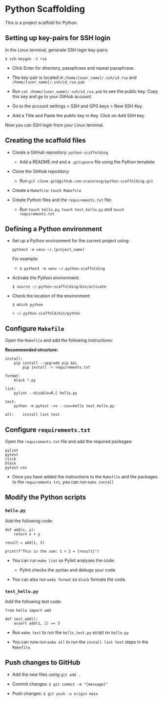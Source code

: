 # Python Scaffolding 

This is a project scaffold for Python.

## Setting up key-pairs for SSH login

In the Linux terminal, generate SSH login key-pairs:

`$ ssh-keygen -t rsa`

* Click Enter for directory, passphrase and repeat passphrase.

* The key-pair is located in `/home/[user_name]/.ssh/id_rsa` and 
`/home/[user_name]/.ssh/id_rsa.pub`

* Run `cat /home/[user_name]/.ssh/id_rsa.pub` to see the public key.
Copy this key and go to your GitHub account.

* Go to the account settings > SSH and GPG keys > New SSH Key.

* Add a Title and Paste the public key in Key. Click on Add SSH key.

Now you can SSH login from your Linux terminal.

## Creating the scaffold files

* Create a GitHub repository: `python-scaffolding` 

    - Add a README.md and a `.gitignore` file using the Python template

* Clone the GitHub repository:

    - Run `git clone git@github.com:scaceresg/python-scaffolding.git`

* Create a `Makefile`: `touch Makefile`

* Create Python files and the `requirements.txt` file:

    - Run `touch hello.py`, `touch test_hello.py` and 
    `touch requirements.txt`

## Defining a Python environment

* Set up a Python environment for the current project using:

    `python3 -m venv ~/.[project_name]`

    For example:

    - `$ python3 -m venv ~/.python-scaffolding`

* Activate the Python environment:

    `$ source ~/.python-scaffolding/bin/activate`

* Check the location of the environment:

    `$ which python`

    `> ~/.python-scaffold/bin/python`

## Configure `Makefile`

Open the `Makefile` and add the following instructions:

**Recommended structure:**

```
install:
	pip install --upgrade pip &&\
		pip install -r requirements.txt

format:
	black *.py

lint:
	pylint --disable=R,C hello.py

test:
	python -m pytest -vv --cov=hello test_hello.py

all:    install lint test
```

## Configure `requirements.txt`

Open the `requirements.txt` file and add the required packages:

```
pylint
pytest
click
black
pytest-cov
```

* Once you have added the instructions to the `Makefile` and the 
packages to the `requirements.txt`, you can run `make install`

## Modify the Python scripts

### `hello.py`

Add the following code:

```
def add(x, y):
    return x + y

result = add(1, 2)

print(f"This is the sum: 1 + 2 = {result}")                                                       
```

* You can run `make lint` so Pylint analyses the code:

    - Pylint checks the syntax and debugs your code

* You can also run `make format` so `black` formats the 
code.

### `test_hello.py`

Add the following test code:

```
from hello import add

def test_add():
    assert add(1, 2) == 3
```

* Run `make test` to run the `hello_test.py` script on
`hello.py`

* You can now run `make all` to run the `install lint test`
steps in the `Makefile`.

## Push changes to GitHub

* Add the new files using `git add .`

* Commit changes: `$ git commit -m "[message]"`

* Push changes: `$ git push -u origin main`